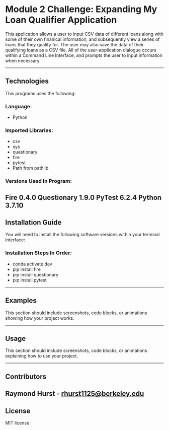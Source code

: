 # Module 2 Challenge: Expanding My Loan Qualifier Application

This application allows a user to input CSV data of different loans along with some of their own finanical information, and subsequently view a series of loans that they qualify for. The user may also save the data of their qualifying loans as a CSV file. All of the user-application dialogue occurs within a Command Line Interface, and prompts the user to input information when necessary. 

---

## Technologies

This programs uses the following:

### Language: 
* Python

### Imported Libraries:
* csv
* sys
* questionary
* fire 
* pytest
* Path from pathlib

### Versions Used In Program:
Fire 0.4.0
Questionary 1.9.0
PyTest 6.2.4
Python 3.7.10
---

## Installation Guide

You will need to install the following software versions within your terminal interface: 

### Installation Steps In Order: 

* conda activate dev
* pip install fire
* pip install questionary
* pip install pytest



---

## Examples

This section should include screenshots, code blocks, or animations showing how your project works.


---

## Usage

This section should include screenshots, code blocks, or animations explaining how to use your project.

---

## Contributors

Raymond Hurst - rhurst1125@berkeley.edu
---

## License

MIT license